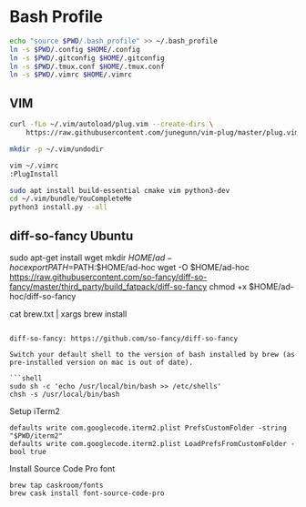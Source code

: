 # Bash Profile

```bash
echo "source $PWD/.bash_profile" >> ~/.bash_profile
ln -s $PWD/.config $HOME/.config
ln -s $PWD/.gitconfig $HOME/.gitconfig
ln -s $PWD/.tmux.conf $HOME/.tmux.conf
ln -s $PWD/.vimrc $HOME/.vimrc
```


## VIM
```bash
curl -fLo ~/.vim/autoload/plug.vim --create-dirs \
    https://raw.githubusercontent.com/junegunn/vim-plug/master/plug.vim

mkdir -p ~/.vim/undodir

vim ~/.vimrc
:PlugInstall

sudo apt install build-essential cmake vim python3-dev
cd ~/.vim/bundle/YouCompleteMe
python3 install.py --all
```

## diff-so-fancy  Ubuntu
sudo apt-get install wget
mkdir $HOME/ad-hoc
export PATH=$PATH:$HOME/ad-hoc
wget -O $HOME/ad-hoc https://raw.githubusercontent.com/so-fancy/diff-so-fancy/master/third_party/build_fatpack/diff-so-fancy
chmod +x $HOME/ad-hoc/diff-so-fancy



cat brew.txt | xargs brew install
```

diff-so-fancy: https://github.com/so-fancy/diff-so-fancy

Switch your default shell to the version of bash installed by brew (as pre-installed version on mac is out of date).

```shell
sudo sh -c 'echo /usr/local/bin/bash >> /etc/shells'
chsh -s /usr/local/bin/bash
```

Setup iTerm2
```shell
defaults write com.googlecode.iterm2.plist PrefsCustomFolder -string "$PWD/iterm2"
defaults write com.googlecode.iterm2.plist LoadPrefsFromCustomFolder -bool true
```

Install Source Code Pro font
```shell
brew tap caskroom/fonts
brew cask install font-source-code-pro
```
